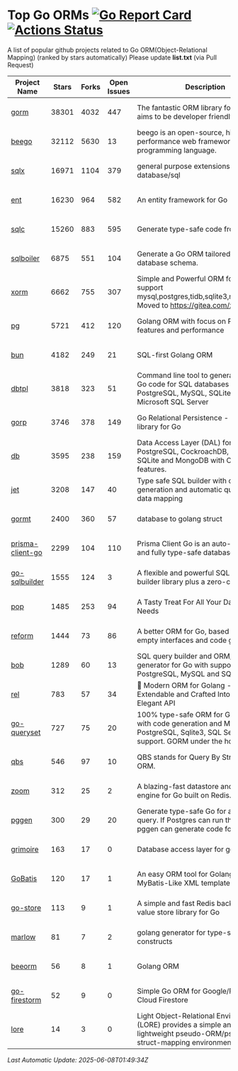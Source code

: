 # Top Go ORMs [![Go Report Card](https://goreportcard.com/badge/github.com/d-tsuji/awesome-go-orms)](https://goreportcard.com/report/github.com/d-tsuji/awesome-go-orms) [![Actions Status](https://github.com/d-tsuji/awesome-go-orms/workflows/CI/badge.svg)](https://github.com/d-tsuji/awesome-go-orms/actions)
A list of popular github projects related to Go ORM(Object-Relational Mapping) (ranked by stars automatically)
Please update **list.txt** (via Pull Request)

| Project Name | Stars | Forks | Open Issues | Description | Last Update |
| ------------ | ----- | ----- | ----------- | ----------- | ----------- |
| [gorm](https://github.com/go-gorm/gorm) | 38301 | 4032 | 447 | The fantastic ORM library for Golang, aims to be developer friendly | 2025-06-07 13:34:10 |
| [beego](https://github.com/beego/beego) | 32112 | 5630 | 13 | beego is an open-source, high-performance web framework for the Go programming language. | 2025-06-07 19:00:21 |
| [sqlx](https://github.com/jmoiron/sqlx) | 16971 | 1104 | 379 | general purpose extensions to golang's database/sql | 2025-06-07 19:14:29 |
| [ent](https://github.com/ent/ent) | 16230 | 964 | 582 | An entity framework for Go | 2025-06-08 00:43:15 |
| [sqlc](https://github.com/sqlc-dev/sqlc) | 15260 | 883 | 595 | Generate type-safe code from SQL | 2025-06-07 20:55:31 |
| [sqlboiler](https://github.com/volatiletech/sqlboiler) | 6875 | 551 | 104 | Generate a Go ORM tailored to your database schema. | 2025-06-07 16:54:28 |
| [xorm](https://github.com/go-xorm/xorm) | 6662 | 755 | 307 | Simple and Powerful ORM for Go, support mysql,postgres,tidb,sqlite3,mssql,oracle, Moved to https://gitea.com/xorm/xorm | 2025-06-05 08:49:07 |
| [pg](https://github.com/go-pg/pg) | 5721 | 412 | 120 | Golang ORM with focus on PostgreSQL features and performance | 2025-06-05 03:14:48 |
| [bun](https://github.com/uptrace/bun) | 4182 | 249 | 21 | SQL-first Golang ORM | 2025-06-06 10:58:14 |
| [dbtpl](https://github.com/xo/dbtpl) | 3818 | 323 | 51 | Command line tool to generate idiomatic Go code for SQL databases supporting PostgreSQL, MySQL, SQLite, Oracle, and Microsoft SQL Server | 2025-06-06 00:17:55 |
| [gorp](https://github.com/go-gorp/gorp) | 3746 | 378 | 149 | Go Relational Persistence - an ORM-ish library for Go | 2025-05-23 23:11:11 |
| [db](https://github.com/upper/db) | 3595 | 238 | 159 | Data Access Layer (DAL) for PostgreSQL, CockroachDB, MySQL, SQLite and MongoDB with ORM-like features. | 2025-06-06 07:18:21 |
| [jet](https://github.com/go-jet/jet) | 3208 | 147 | 40 | Type safe SQL builder with code generation and automatic query result data mapping | 2025-06-07 14:41:38 |
| [gormt](https://github.com/xxjwxc/gormt) | 2400 | 360 | 57 | database to golang struct | 2025-05-25 08:03:56 |
| [prisma-client-go](https://github.com/steebchen/prisma-client-go) | 2299 | 104 | 110 | Prisma Client Go is an auto-generated and fully type-safe database client | 2025-06-06 13:32:28 |
| [go-sqlbuilder](https://github.com/huandu/go-sqlbuilder) | 1555 | 124 | 3 | A flexible and powerful SQL string builder library plus a zero-config ORM. | 2025-06-07 21:55:27 |
| [pop](https://github.com/gobuffalo/pop) | 1485 | 253 | 94 | A Tasty Treat For All Your Database Needs | 2025-06-05 07:07:41 |
| [reform](https://github.com/go-reform/reform) | 1444 | 73 | 86 | A better ORM for Go, based on non-empty interfaces and code generation. | 2025-06-07 14:21:29 |
| [bob](https://github.com/stephenafamo/bob) | 1289 | 60 | 13 | SQL query builder and ORM/Factory generator for Go with support for PostgreSQL, MySQL and SQLite | 2025-06-07 18:38:35 |
| [rel](https://github.com/go-rel/rel) | 783 | 57 | 34 | :gem: Modern ORM for Golang - Testable, Extendable and Crafted Into a Clean and Elegant API | 2025-06-07 08:04:01 |
| [go-queryset](https://github.com/jirfag/go-queryset) | 727 | 75 | 20 | 100% type-safe ORM for Go (Golang) with code generation and MySQL, PostgreSQL, Sqlite3, SQL Server support. GORM under the hood. | 2025-03-20 17:26:07 |
| [qbs](https://github.com/coocood/qbs) | 546 | 97 | 10 | QBS stands for Query By Struct. A Go ORM. | 2025-04-13 12:51:23 |
| [zoom](https://github.com/albrow/zoom) | 312 | 25 | 2 | A blazing-fast datastore and querying engine for Go built on Redis. | 2025-05-14 07:27:04 |
| [pggen](https://github.com/jschaf/pggen) | 300 | 29 | 20 | Generate type-safe Go for any Postgres query. If Postgres can run the query, pggen can generate code for it. | 2025-06-07 18:57:58 |
| [grimoire](https://github.com/Fs02/grimoire) | 163 | 17 | 0 | Database access layer for golang | 2025-05-10 16:25:14 |
| [GoBatis](https://github.com/mei-rune/GoBatis) | 120 | 17 | 1 | An easy ORM tool for Golang, support MyBatis-Like XML template SQL | 2025-06-06 06:52:59 |
| [go-store](https://github.com/gosuri/go-store) | 113 | 9 | 1 | A simple and fast Redis backed key-value store library for Go | 2025-02-26 03:33:28 |
| [marlow](https://github.com/dadleyy/marlow) | 81 | 7 | 2 | golang generator for type-safe sql api constructs | 2024-09-26 21:16:01 |
| [beeorm](https://github.com/latolukasz/beeorm) | 56 | 8 | 1 | Golang ORM | 2025-01-10 21:08:58 |
| [go-firestorm](https://github.com/jschoedt/go-firestorm) | 52 | 9 | 0 | Simple Go ORM for Google/Firebase Cloud Firestore | 2024-09-04 05:56:37 |
| [lore](https://github.com/abrahambotros/lore) | 14 | 3 | 0 | Light Object-Relational Environment (LORE) provides a simple and lightweight pseudo-ORM/pseudo-struct-mapping environment for Go | 2023-09-25 08:03:17 |

*Last Automatic Update: 2025-06-08T01:49:34Z*